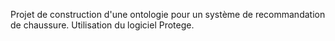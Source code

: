 Projet de construction d'une ontologie pour un système de recommandation de chaussure. Utilisation du logiciel Protege.
